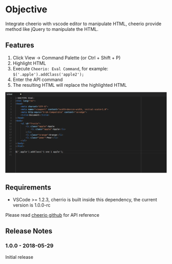 # Objective

Integrate cheerio with vscode editor to manipulate HTML, cheerio provide method like jQuery to manipulate the HTML.

## Features

1. Click View -> Command Palette (or Ctrl + Shift + P)
2. Highlight HTML
3. Execute `Cheerio: Eval Command`, for example: `$('.apple').addClass('apple2');`
4. Enter the API command
5. The resulting HTML will replace the highlighted HTML

![Eval Command](images/cheerio_eval.gif)

## Requirements

- VSCode >= 1.2.3, cherrio is built inside this dependency, the current version is 1.0.0-rc

Please read [cheerio github](https://github.com/cheeriojs/cheerio) for API reference

## Release Notes

### 1.0.0 - 2018-05-29

Initial release